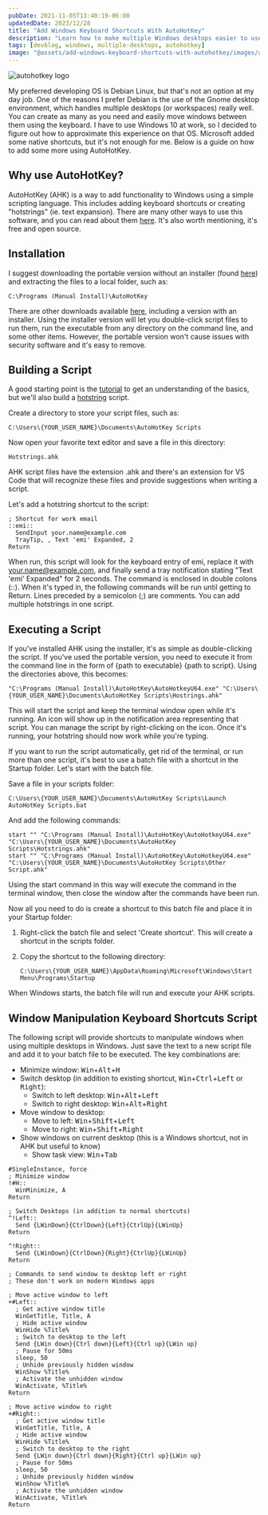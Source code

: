 ```yaml
---
pubDate: 2021-11-05T13:40:19-06:00
updatedDate: 2023/12/28
title: "Add Windows Keyboard Shortcuts With AutoHotKey"
description: "Learn how to make multiple Windows desktops easier to use with AutoHotKey"
tags: [devblog, windows, multiple-desktops, autohotkey]
image: "@assets/add-windows-keyboard-shortcuts-with-autohotkey/images/ahk_logo.png"
---
```


![autohotkey logo](@assets/add-windows-keyboard-shortcuts-with-autohotkey/images/ahk_logo.png "AutoHotKey Logo")

My preferred developing OS is Debian Linux, but that's not an option at my day job. One of the reasons I prefer Debian is the use of the Gnome desktop environment, which handles multiple desktops (or workspaces) really well. You can create as many as you need and easily move windows between them using the keyboard. I have to use Windows 10 at work, so I decided to figure out how to approximate this experience on that OS. Microsoft added some native shortcuts, but it's not enough for me. Below is a guide on how to add some more using AutoHotKey.

## Why use AutoHotKey?

AutoHotKey (AHK) is a way to add functionality to Windows using a simple scripting language. This includes adding keyboard shortcuts or creating "hotstrings" (ie. text expansion). There are many other ways to use this software, and you can read about them [here](https://www.autohotkey.com/). It's also worth mentioning, it's free and open source.

## Installation

I suggest downloading the portable version without an installer (found [here](https://www.autohotkey.com/download/ahk.zip)) and extracting the files to a local folder, such as:

```
C:\Programs (Manual Install)\AutoHotKey
```

There are other downloads available [here](https://www.autohotkey.com/download/), including a version with an installer. Using the installer version will let you double-click script files to run them, run the executable from any directory on the command line, and some other items. However, the portable version won't cause issues with security software and it's easy to remove.

## Building a Script

A good starting point is the [tutorial](https://www.autohotkey.com/docs/Tutorial.htm) to get an understanding of the basics, but we'll also build a [hotstring](https://www.autohotkey.com/docs/Hotstrings.htm) script.

Create a directory to store your script files, such as:

```
C:\Users\{YOUR_USER_NAME}\Documents\AutoHotKey Scripts
```

Now open your favorite text editor and save a file in this directory:

```
Hotstrings.ahk
```

AHK script files have the extension .ahk and there's an extension for VS Code that will recognize these files and provide suggestions when writing a script.

Let's add a hotstring shortcut to the script:

```autohotkey
; Shortcut for work email
::emi::
  SendInput your.name@example.com
  TrayTip, , Text 'emi' Expanded, 2
Return
```

When run, this script will look for the keyboard entry of emi, replace it with your.name@example.com, and finally send a tray notification stating "Text 'emi' Expanded" for 2 seconds. The command is enclosed in double colons (::). When it's typed in, the following commands will be run until getting to Return. Lines preceded by a semicolon (;) are comments. You can add multiple hotstrings in one script.

## Executing a Script

If you've installed AHK using the installer, it's as simple as double-clicking the script. If you've used the portable version, you need to execute it from the command line in the form of {path to executable} {path to script}. Using the directories above, this becomes:

```
"C:\Programs (Manual Install)\AutoHotKey\AutoHotkeyU64.exe" "C:\Users\{YOUR_USER_NAME}\Documents\AutoHotKey Scripts\Hostrings.ahk"
```

This will start the script and keep the terminal window open while it's running. An icon will show up in the notification area representing that script. You can manage the script by right-clicking on the icon. Once it's running, your hotstring should now work while you're typing.

If you want to run the script automatically, get rid of the terminal, or run more than one script, it's best to use a batch file with a shortcut in the Startup folder. Let's start with the batch file.

Save a file in your scripts folder:

```
C:\Users\{YOUR_USER_NAME}\Documents\AutoHotKey Scripts\Launch AutoHotKey Scripts.bat
```

And add the following commands:

```
start "" "C:\Programs (Manual Install)\AutoHotKey\AutoHotkeyU64.exe" "C:\Users\{YOUR_USER_NAME}\Documents\AutoHotKey Scripts\Hotstrings.ahk"
start "" "C:\Programs (Manual Install)\AutoHotKey\AutoHotkeyU64.exe" "C:\Users\{YOUR_USER_NAME}\Documents\AutoHotKey Scripts\Other Script.ahk"
```

Using the start command in this way will execute the command in the terminal window, then close the window after the commands have been run.

Now all you need to do is create a shortcut to this batch file and place it in your Startup folder:

1. Right-click the batch file and select 'Create shortcut'. This will create a shortcut in the scripts folder.
1. Copy the shortcut to the following directory:

    ```
    C:\Users\{YOUR_USER_NAME}\AppData\Roaming\Microsoft\Windows\Start Menu\Programs\Startup
    ```

When Windows starts, the batch file will run and execute your AHK scripts.

## Window Manipulation Keyboard Shortcuts Script

The following script will provide shortcuts to manipulate windows when using multiple desktops in Windows. Just save the text to a new script file and add it to your batch file to be executed. The key combinations are:

- Minimize window: <kbd>Win</kbd>+<kbd>Alt</kbd>+<kbd>H</kbd>
- Switch desktop (in addition to existing shortcut, <kbd>Win</kbd>+<kbd>Ctrl</kbd>+<kbd>Left</kbd> or <kbd>Right</kbd>):
  - Switch to left desktop: <kbd>Win</kbd>+<kbd>Alt</kbd>+<kbd>Left</kbd>
  - Switch to right desktop: <kbd>Win</kbd>+<kbd>Alt</kbd>+<kbd>Right</kbd>
- Move window to desktop:
  - Move to left: <kbd>Win</kbd>+<kbd>Shift</kbd>+<kbd>Left</kbd>
  - Move to right: <kbd>Win</kbd>+<kbd>Shift</kbd>+<kbd>Right</kbd>
- Show windows on current desktop (this is a Windows shortcut, not in AHK but useful to know)
  - Show task view: <kbd>Win</kbd>+<kbd>Tab</kbd>

```autohotkey
#SingleInstance, force
; Minimize window
!#H::
  WinMinimize, A
Return

; Switch Desktops (in addition to normal shortcuts)
^!Left::
  Send {LWinDown}{CtrlDown}{Left}{CtrlUp}{LWinUp}
Return

^!Right::
  Send {LWinDown}{CtrlDown}{Right}{CtrlUp}{LWinUp}
Return

; Commands to send window to desktop left or right
; These don't work on modern Windows apps

; Move active window to left
+#Left::
  ; Get active window title
  WinGetTitle, Title, A
  ; Hide active window
  WinHide %Title%
  ; Switch to desktop to the left
  Send {LWin down}{Ctrl down}{Left}{Ctrl up}{LWin up}
  ; Pause for 50ms
  sleep, 50
  ; Unhide previously hidden window
  WinShow %Title%
  ; Activate the unhidden window
  WinActivate, %Title%
Return

; Move active window to right
+#Right::
  ; Get active window title
  WinGetTitle, Title, A
  ; Hide active window
  WinHide %Title%
  ; Switch to desktop to the right
  Send {LWin down}{Ctrl down}{Right}{Ctrl up}{LWin up}
  ; Pause for 50ms
  sleep, 50
  ; Unhide previously hidden window
  WinShow %Title%
  ; Activate the unhidden window
  WinActivate, %Title%
Return
```